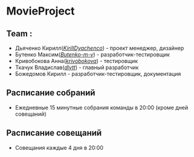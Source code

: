 # MovieProject

## Team :
* Дьяченко Кирилл(*[KirillDyachenco](https://github.com/KirillDyachenco)*) - проект менеджер, дизайнер
* Бутенко Максим(*[Butenko-m-v](https://github.com/Butenko-m-v)*) - разработчик-тестировщик
* Кривобокова Анна(*[krivobokova](https://github.com/krivobokova)*) - тестировщик
* Ткачук Владислав(*[dlvtt](https://github.com/dlvtt)*) - главный разработчик
* Божедомов Кирилл - разработчик-тестировщик, документация

## Расписание собраний 
* Ежедневные 15 минутные собрания команды в 20:00 (кроме дней совещаний)

## Расписание совещаний 
* Совещания каждые 4 дня в 20:00

